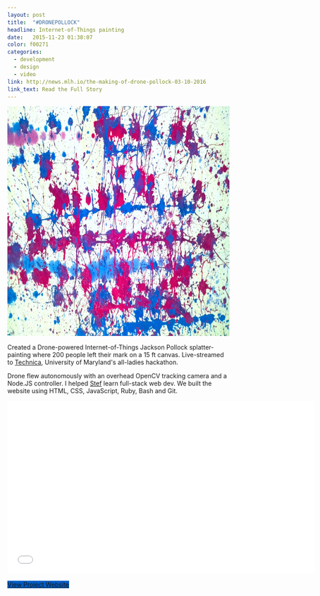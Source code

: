 ```yaml
---
layout: post
title:  "#DRONEPOLLOCK"
headline: Internet-of-Things painting
date:   2015-11-23 01:38:07
color: f00271
categories:
  - development
  - design
  - video
link: http://news.mlh.io/the-making-of-drone-pollock-03-10-2016
link_text: Read the Full Story
---
```

<img src="/images/dronepollock.jpg" width="696px" height="522px" alt="DRONEPOLLOCK - IoT painting final" class="shadow" />

Created a Drone-powered Internet-of-Things Jackson Pollock splatter-painting where 200 people left their mark on a 15 ft canvas. Live-streamed to [Technica](http://gotechnica.org), University of Maryland's all-ladies hackathon.

Drone flew autonomously with an overhead OpenCV tracking camera and a Node.JS controller. I helped [Stef](http://stefcohen.com/) learn full-stack web dev. We built the website using HTML, CSS, JavaScript, Ruby, Bash and Git.

<iframe width="696" height="392" src="//player.vimeo.com/video/152479854" frameborder="0" allowfullscreen></iframe>

<a href="http://drone.gotechnica.org" class="btn secondary" target="_blank" style="background: #015DC4;"><span class="fa fa-link"></span>View Project Website</a>
